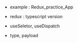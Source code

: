  + example : Redux_practice_App
 
 + redux : typescript version
 + useSeletor, useDispatch
 + type, payload